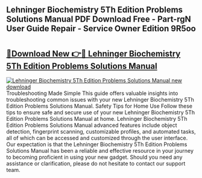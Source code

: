 ## Lehninger Biochemistry 5Th Edition Problems Solutions Manual PDF Download Free - Part-rgN User Guide Repair - Service Owner Edition 9R5oo

# <h2><a href="http://bc70024.oget.top/?id=Lehninger+Biochemistry+5Th+Edition+Problems+Solutions+Manual">🔗Download New 👉🔴 Lehninger Biochemistry 5Th Edition Problems Solutions Manual</a></h2>

[![Lehninger Biochemistry 5Th Edition Problems Solutions Manual new download](https://i.imgur.com/5g1atiW.png)](http://bc70024.oget.top/?id=Lehninger+Biochemistry+5Th+Edition+Problems+Solutions+Manual)
Troubleshooting Made Simple This guide offers valuable insights into troubleshooting common issues with your new Lehninger Biochemistry 5Th Edition Problems Solutions Manual. Safety Tips for Home Use Follow these tips to ensure safe and secure use of your new Lehninger Biochemistry 5Th Edition Problems Solutions Manual at home. Lehninger Biochemistry 5Th Edition Problems Solutions Manual advanced features include object detection, fingerprint scanning, customizable profiles, and automated tasks, all of which can be accessed and customized through the user interface. Our expectation is that the Lehninger Biochemistry 5Th Edition Problems Solutions Manual has been a reliable and effective resource in your journey to becoming proficient in using your new gadget. Should you need any assistance or clarification, please do not hesitate to contact our support team.
